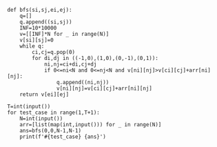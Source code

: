     def bfs(si,sj,ei,ej):
        q=[]
        q.append((si,sj))
        INF=10*10000
        v=[[INF]*N for _ in range(N)]
        v[si][sj]=0
        while q:
            ci,cj=q.pop(0)
            for di,dj in ((-1,0),(1,0),(0,-1),(0,1)):
                ni,nj=ci+di,cj+dj
                if 0<=ni<N and 0<=nj<N and v[ni][nj]>v[ci][cj]+arr[ni][nj]:
                    q.append((ni,nj))
                    v[ni][nj]=v[ci][cj]+arr[ni][nj]
        return v[ei][ej]

    T=int(input())
    for test_case in range(1,T+1):
        N=int(input())
        arr=[list(map(int,input())) for _ in range(N)]
        ans=bfs(0,0,N-1,N-1)
        print(f'#{test_case} {ans}')